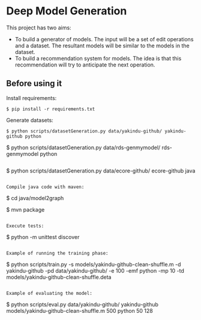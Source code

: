 # Deep Model Generation

This project has two aims:

* To build a generator of models. The input will be a set of edit operations and a dataset. The resultant models will be similar to the models in the dataset.
* To build a recommendation system for models. The idea is that this recommendation will try to anticipate the next operation.

## Before using it

Install requirements:

```
$ pip install -r requirements.txt
```


Generate datasets:

```
$ python scripts/datasetGeneration.py data/yakindu-github/ yakindu-github python

```
$ python scripts/datasetGeneration.py data/rds-genmymodel/ rds-genmymodel python
```

```
$ python scripts/datasetGeneration.py data/ecore-github/ ecore-github java
```

Compile java code with maven:

```
$ cd java/model2graph

$ mvn package
```

Execute tests:

```
$ python -m unittest discover
```

Example of running the training phase:

```
$ python scripts/train.py -s models/yakindu-github-clean-shuffle.m -d yakindu-github -pd data/yakindu-github/ -e 100 -emf python -mp 10 -td models/yakindu-github-clean-shuffle.deta
```

Example of evaluating the model:

```
$ python scripts/eval.py data/yakindu-github/ yakindu-github models/yakindu-github-clean-shuffle.m 500 python 50 128
```


